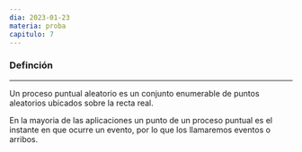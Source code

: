 ```yaml
---
dia: 2023-01-23
materia: proba
capitulo: 7
---
```

### Definción
---
Un proceso puntual aleatorio es un conjunto enumerable de puntos aleatorios ubicados sobre la recta real.

En la mayoria de las aplicaciones un punto de un proceso puntual es el instante en que ocurre un evento, por lo que los llamaremos eventos o arribos.